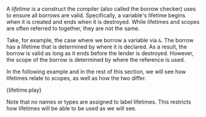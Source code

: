 A *lifetime* is a construct the compiler (also called the borrow checker)
uses to ensure all borrows are valid. Specifically, a variable's lifetime
begins when it is created and ends when it is destroyed. While lifetimes
and scopes are often referred to together, they are not the same.

Take, for example, the case where we borrow a variable via `&`. The
borrow has a lifetime that is determined by where it is declared. As a result,
the borrow is valid as long as it ends before the lender is destroyed. However,
the scope of the borrow is determined by where the reference is used.

In the following example and in the rest of this section, we will see how
lifetimes relate to scopes, as well as how the two differ.

{lifetime.play}

Note that no names or types are assigned to label lifetimes.
This restricts how lifetimes will be able to be used as we will see.
